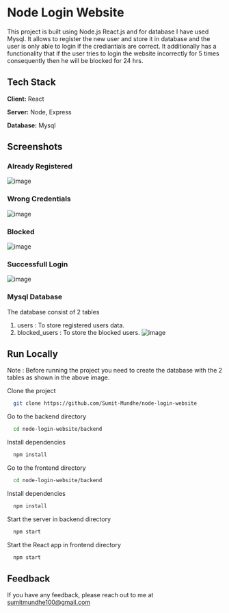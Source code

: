 
# Node Login Website

This project is built using Node.js React.js and for database I have used Mysql. It allows to register the new user and store it in database and the user is only able to login if the crediantials are correct. It additionally has a functionality that if the user tries to login the website incorrectly for 5 times consequently then he will be blocked for 24 hrs.


## Tech Stack

**Client:** React

**Server:** Node, Express

**Database:** Mysql

## Screenshots
### Already Registered
![image](https://github.com/Sumit-Mundhe/node-login-website/assets/109456344/6132e927-91fa-4645-a997-9d49cc5eb36f)

### Wrong Credentials
![image](https://github.com/Sumit-Mundhe/node-login-website/assets/109456344/b47c1596-9321-438a-81e2-bcb1796a8ecb)

### Blocked
![image](https://github.com/Sumit-Mundhe/node-login-website/assets/109456344/e96ddd67-f7f4-4767-91d8-43e9ede2825a)

### Successfull Login
![image](https://github.com/Sumit-Mundhe/node-login-website/assets/109456344/8abe4b52-3ad6-4ba3-b4c2-d0a0a3b44bbe)

### Mysql Database
The database consist of 2 tables
1. users : To store registered users data.
2. blocked_users : To store the blocked users.
![image](https://github.com/Sumit-Mundhe/node-login-website/assets/109456344/18e518f4-5b4e-425b-81c1-e95ca00a5bd1)


## Run Locally
Note : Before running the project you need to create the database with the 2 tables as shown in the above image.

Clone the project

```bash
  git clone https://github.com/Sumit-Mundhe/node-login-website
```

Go to the backend directory

```bash
  cd node-login-website/backend
```

Install dependencies

```bash
  npm install
```
Go to the frontend directory

```bash
  cd node-login-website/backend
```

Install dependencies

```bash
  npm install
```

Start the server in backend directory

```bash
  npm start
```

Start the React app in frontend directory

```bash
  npm start
```


## Feedback

If you have any feedback, please reach out to me at sumitmundhe100@gmail.com

